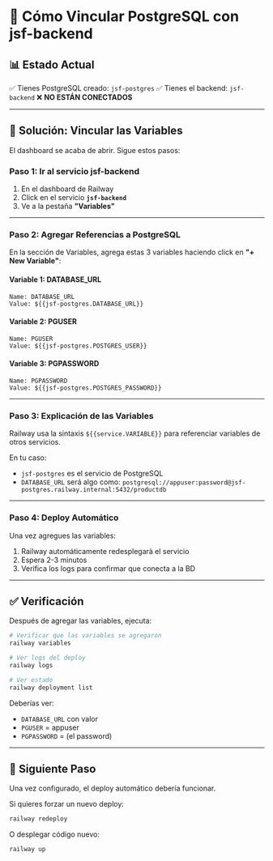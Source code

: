 # 🔗 Cómo Vincular PostgreSQL con jsf-backend

## 📊 Estado Actual

✅ Tienes PostgreSQL creado: `jsf-postgres`
✅ Tienes el backend: `jsf-backend`
❌ **NO ESTÁN CONECTADOS**

---

## 🎯 Solución: Vincular las Variables

El dashboard se acaba de abrir. Sigue estos pasos:

### **Paso 1: Ir al servicio jsf-backend**

1. En el dashboard de Railway
2. Click en el servicio **`jsf-backend`**
3. Ve a la pestaña **"Variables"**

---

### **Paso 2: Agregar Referencias a PostgreSQL**

En la sección de Variables, agrega estas 3 variables haciendo click en **"+ New Variable"**:

#### **Variable 1: DATABASE_URL**
```
Name: DATABASE_URL
Value: ${{jsf-postgres.DATABASE_URL}}
```

#### **Variable 2: PGUSER**
```
Name: PGUSER  
Value: ${{jsf-postgres.POSTGRES_USER}}
```

#### **Variable 3: PGPASSWORD**
```
Name: PGPASSWORD
Value: ${{jsf-postgres.POSTGRES_PASSWORD}}
```

---

### **Paso 3: Explicación de las Variables**

Railway usa la sintaxis `${{service.VARIABLE}}` para referenciar variables de otros servicios.

En tu caso:
- `jsf-postgres` es el servicio de PostgreSQL
- `DATABASE_URL` será algo como: `postgresql://appuser:password@jsf-postgres.railway.internal:5432/productdb`

---

### **Paso 4: Deploy Automático**

Una vez agregues las variables:
1. Railway automáticamente redesplegarà el servicio
2. Espera 2-3 minutos
3. Verifica los logs para confirmar que conecta a la BD

---

## ✅ Verificación

Después de agregar las variables, ejecuta:

```powershell
# Verificar que las variables se agregaron
railway variables

# Ver logs del deploy
railway logs

# Ver estado
railway deployment list
```

Deberías ver:
- `DATABASE_URL` con valor
- `PGUSER` = appuser
- `PGPASSWORD` = (el password)

---

## 🚀 Siguiente Paso

Una vez configurado, el deploy automático debería funcionar.

Si quieres forzar un nuevo deploy:
```powershell
railway redeploy
```

O desplegar código nuevo:
```powershell
railway up
```
